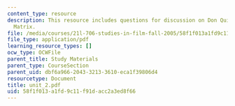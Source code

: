 ```yaml
---
content_type: resource
description: This resource includes questions for discussion on Don Quixote, and The
  Matrix.
file: /media/courses/21l-706-studies-in-film-fall-2005/58f1f013a1fd9c11f91dacc2a3ed8f66_unit_2.pdf
file_type: application/pdf
learning_resource_types: []
ocw_type: OCWFile
parent_title: Study Materials
parent_type: CourseSection
parent_uid: dbf6a966-2043-3213-3610-eca1f39806d4
resourcetype: Document
title: unit_2.pdf
uid: 58f1f013-a1fd-9c11-f91d-acc2a3ed8f66
---
```

